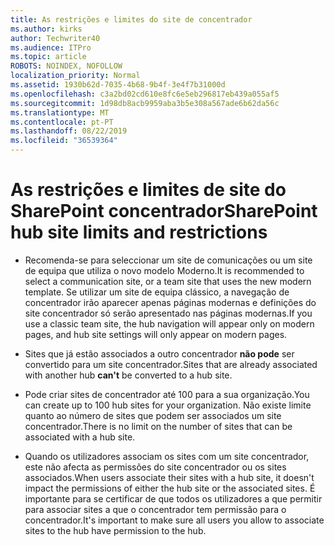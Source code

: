 ```yaml
---
title: As restrições e limites do site de concentrador
ms.author: kirks
author: Techwriter40
ms.audience: ITPro
ms.topic: article
ROBOTS: NOINDEX, NOFOLLOW
localization_priority: Normal
ms.assetid: 1930b62d-7035-4b68-9b4f-3e4f7b31000d
ms.openlocfilehash: c3a2bd02cd610e8fc6e5eb296817eb439a055af5
ms.sourcegitcommit: 1d98db8acb9959aba3b5e308a567ade6b62da56c
ms.translationtype: MT
ms.contentlocale: pt-PT
ms.lasthandoff: 08/22/2019
ms.locfileid: "36539364"
---
```

# <a name="sharepoint-hub-site-limits-and-restrictions"></a><span data-ttu-id="95941-102">As restrições e limites de site do SharePoint concentrador</span><span class="sxs-lookup"><span data-stu-id="95941-102">SharePoint hub site limits and restrictions</span></span>

- <span data-ttu-id="95941-103">Recomenda-se para seleccionar um site de comunicações ou um site de equipa que utiliza o novo modelo Moderno.</span><span class="sxs-lookup"><span data-stu-id="95941-103">It is recommended to select a communication site, or a team site that uses the new modern template.</span></span> <span data-ttu-id="95941-104">Se utilizar um site de equipa clássico, a navegação de concentrador irão aparecer apenas páginas modernas e definições do site concentrador só serão apresentado nas páginas modernas.</span><span class="sxs-lookup"><span data-stu-id="95941-104">If you use a classic team site, the hub navigation will appear only on modern pages, and hub site settings will only appear on modern pages.</span></span>

- <span data-ttu-id="95941-105">Sites que já estão associados a outro concentrador **não pode** ser convertido para um site concentrador.</span><span class="sxs-lookup"><span data-stu-id="95941-105">Sites that are already associated with another hub **can't** be converted to a hub site.</span></span> 

- <span data-ttu-id="95941-106">Pode criar sites de concentrador até 100 para a sua organização.</span><span class="sxs-lookup"><span data-stu-id="95941-106">You can create up to 100 hub sites for your organization.</span></span> <span data-ttu-id="95941-107">Não existe limite quanto ao número de sites que podem ser associados um site concentrador.</span><span class="sxs-lookup"><span data-stu-id="95941-107">There is no limit on the number of sites that can be associated with a hub site.</span></span>

- <span data-ttu-id="95941-108">Quando os utilizadores associam os sites com um site concentrador, este não afecta as permissões do site concentrador ou os sites associados.</span><span class="sxs-lookup"><span data-stu-id="95941-108">When users associate their sites with a hub site, it doesn't impact the permissions of either the hub site or the associated sites.</span></span> <span data-ttu-id="95941-109">É importante para se certificar de que todos os utilizadores a que permitir para associar sites a que o concentrador tem permissão para o concentrador.</span><span class="sxs-lookup"><span data-stu-id="95941-109">It's important to make sure all users you allow to associate sites to the hub have permission to the hub.</span></span>



